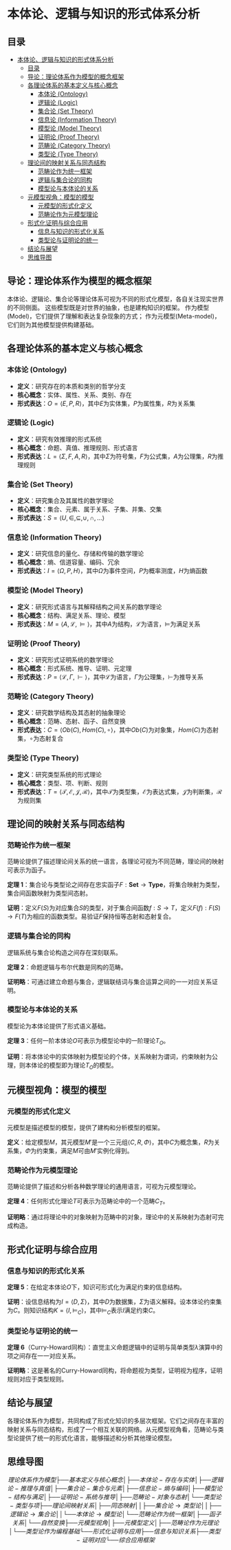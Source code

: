# 本体论、逻辑与知识的形式体系分析

## 目录

- [本体论、逻辑与知识的形式体系分析](#本体论逻辑与知识的形式体系分析)
  - [目录](#目录)
  - [导论：理论体系作为模型的概念框架](#导论理论体系作为模型的概念框架)
  - [各理论体系的基本定义与核心概念](#各理论体系的基本定义与核心概念)
    - [本体论 (Ontology)](#本体论-ontology)
    - [逻辑论 (Logic)](#逻辑论-logic)
    - [集合论 (Set Theory)](#集合论-set-theory)
    - [信息论 (Information Theory)](#信息论-information-theory)
    - [模型论 (Model Theory)](#模型论-model-theory)
    - [证明论 (Proof Theory)](#证明论-proof-theory)
    - [范畴论 (Category Theory)](#范畴论-category-theory)
    - [类型论 (Type Theory)](#类型论-type-theory)
  - [理论间的映射关系与同态结构](#理论间的映射关系与同态结构)
    - [范畴论作为统一框架](#范畴论作为统一框架)
    - [逻辑与集合论的同构](#逻辑与集合论的同构)
    - [模型论与本体论的关系](#模型论与本体论的关系)
  - [元模型视角：模型的模型](#元模型视角模型的模型)
    - [元模型的形式化定义](#元模型的形式化定义)
    - [范畴论作为元模型理论](#范畴论作为元模型理论)
  - [形式化证明与综合应用](#形式化证明与综合应用)
    - [信息与知识的形式化关系](#信息与知识的形式化关系)
    - [类型论与证明论的统一](#类型论与证明论的统一)
  - [结论与展望](#结论与展望)
  - [思维导图](#思维导图)

## 导论：理论体系作为模型的概念框架

本体论、逻辑论、集合论等理论体系可视为不同的形式化模型，各自关注现实世界的不同侧面。
这些模型既是对世界的抽象，也是建构知识的框架。
作为模型(Model)，它们提供了理解和表达复杂现象的方式；
作为元模型(Meta-model)，它们则为其他模型提供构建基础。

## 各理论体系的基本定义与核心概念

### 本体论 (Ontology)

- **定义**：研究存在的本质和类别的哲学分支
- **核心概念**：实体、属性、关系、类别、存在
- **形式表达**：$O = \langle E, P, R \rangle$，其中$E$为实体集，$P$为属性集，$R$为关系集

### 逻辑论 (Logic)

- **定义**：研究有效推理的形式系统
- **核心概念**：命题、真值、推理规则、形式语言
- **形式表达**：$L = \langle \Sigma, F, A, R \rangle$，其中$\Sigma$为符号集，$F$为公式集，$A$为公理集，$R$为推理规则

### 集合论 (Set Theory)

- **定义**：研究集合及其属性的数学理论
- **核心概念**：集合、元素、属于关系、子集、并集、交集
- **形式表达**：$S = \langle U, \in, \subseteq, \cup, \cap, \ldots \rangle$

### 信息论 (Information Theory)

- **定义**：研究信息的量化、存储和传输的数学理论
- **核心概念**：熵、信道容量、编码、冗余
- **形式表达**：$I = \langle \Omega, P, H \rangle$，其中$\Omega$为事件空间，$P$为概率测度，$H$为熵函数

### 模型论 (Model Theory)

- **定义**：研究形式语言与其解释结构之间关系的数学理论
- **核心概念**：结构、满足关系、理论、模型
- **形式表达**：$M = \langle A, \mathcal{L}, \models \rangle$，其中$A$为结构，$\mathcal{L}$为语言，$\models$为满足关系

### 证明论 (Proof Theory)

- **定义**：研究形式证明系统的数学理论
- **核心概念**：形式系统、推导、证明、元定理
- **形式表达**：$P = \langle \mathcal{L}, \Gamma, \vdash \rangle$，其中$\mathcal{L}$为语言，$\Gamma$为公理集，$\vdash$为推导关系

### 范畴论 (Category Theory)

- **定义**：研究数学结构及其态射的抽象理论
- **核心概念**：范畴、态射、函子、自然变换
- **形式表达**：$C = \langle Ob(C), Hom(C), \circ \rangle$，其中$Ob(C)$为对象集，$Hom(C)$为态射集，$\circ$为态射复合

### 类型论 (Type Theory)

- **定义**：研究类型系统的形式理论
- **核心概念**：类型、项、判断、规则
- **形式表达**：$T = \langle \mathcal{T}, \mathcal{E}, \mathcal{J}, \mathcal{R} \rangle$，其中$\mathcal{T}$为类型集，$\mathcal{E}$为表达式集，$\mathcal{J}$为判断集，$\mathcal{R}$为规则集

## 理论间的映射关系与同态结构

### 范畴论作为统一框架

范畴论提供了描述理论间关系的统一语言，各理论可视为不同范畴，理论间的映射可表示为函子。

**定理 1**：集合论与类型论之间存在忠实函子$F: \mathbf{Set} \rightarrow \mathbf{Type}$，将集合映射为类型，集合间函数映射为类型间态射。

**证明**：定义$F(S)$为对应集合$S$的类型，对于集合间函数$f: S \rightarrow T$，定义$F(f): F(S) \rightarrow F(T)$为相应的函数类型。易验证$F$保持恒等态射和态射复合。

### 逻辑与集合论的同构

逻辑系统与集合论构造之间存在深刻联系。

**定理 2**：命题逻辑与布尔代数是同构的范畴。

**证明略**：可通过建立命题与集合，逻辑联结词与集合运算之间的一一对应关系证明。

### 模型论与本体论的关系

模型论为本体论提供了形式语义基础。

**定理 3**：任何一阶本体论$O$可表示为模型论中的一阶理论$T_O$。

**证明**：将本体论中的实体映射为模型论的个体，关系映射为谓词，约束映射为公理，则本体论的模型即为理论$T_O$的模型。

## 元模型视角：模型的模型

### 元模型的形式化定义

元模型是描述模型的模型，提供了建构和分析模型的框架。

**定义**：给定模型$M$，其元模型$M'$是一个三元组$\langle C, R, \Phi \rangle$，其中$C$为概念集，$R$为关系集，$\Phi$为约束集，满足$M$可由$M'$实例化得到。

### 范畴论作为元模型理论

范畴论提供了描述和分析各种数学理论的通用语言，可视为元模型理论。

**定理 4**：任何形式化理论$T$可表示为范畴论中的一个范畴$C_T$。

**证明略**：通过将理论中的对象映射为范畴中的对象，理论中的关系映射为态射可完成构造。

## 形式化证明与综合应用

### 信息与知识的形式化关系

**定理 5**：在给定本体论$O$下，知识可形式化为满足约束的信息结构。

**证明**：设信息结构为$I = \langle D, \Sigma \rangle$，其中$D$为数据集，$\Sigma$为语义解释。设本体论约束集为$C$。则知识结构$K = \langle I, \models_C \rangle$，其中$\models_C$表示$I$满足约束$C$。

### 类型论与证明论的统一

**定理 6**（Curry-Howard同构）：直觉主义命题逻辑中的证明与简单类型$\lambda$演算中的项之间存在一一对应关系。

**证明略**：这是著名的Curry-Howard同构，将命题视为类型，证明视为程序，证明规则对应于类型规则。

## 结论与展望

各理论体系作为模型，共同构成了形式化知识的多层次框架。它们之间存在丰富的映射关系与同态结构，形成了一个相互关联的网络。从元模型视角看，范畴论与类型论提供了统一的形式化语言，能够描述和分析其他理论模型。

## 思维导图

```math
理论体系作为模型
├── 基本定义与核心概念
│   ├── 本体论 - 存在与实体
│   ├── 逻辑论 - 推理与真值
│   ├── 集合论 - 集合与元素
│   ├── 信息论 - 熵与编码
│   ├── 模型论 - 结构与满足
│   ├── 证明论 - 系统与推导
│   ├── 范畴论 - 对象与态射
│   └── 类型论 - 类型与项
├── 理论间映射关系
│   ├── 同态映射
│   │   ├── 集合论→类型论
│   │   ├── 逻辑论→集合论
│   │   └── 本体论→模型论
│   └── 范畴论作为统一框架
│       ├── 函子关系
│       └── 自然变换
├── 元模型视角
│   ├── 元模型定义
│   ├── 范畴论作为元理论
│   └── 类型论作为编程基础
└── 形式化证明与应用
    ├── 信息与知识关系
    ├── 类型-证明对应
    └── 综合应用框架
```
